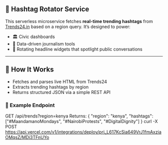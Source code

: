 ## 📡 Hashtag Rotator Service

This serverless microservice fetches **real-time trending hashtags** from [Trends24.in](https://trends24.in) based on a region query. It’s designed to power:

- 🏛️ Civic dashboards  
- 📰 Data-driven journalism tools  
- 🎯 Rotating headline widgets that spotlight public conversations  

---

## 🔧 How It Works

- Fetches and parses live HTML from Trends24  
- Extracts trending hashtags by region  
- Returns structured JSON via a simple REST API

### 🧪 Example Endpoint
GET /api/trends?region=kenya Returns: { "region": "kenya", "hashtags": ["#MaandamanoMondays", "#NairobiProtests", "#DigitalDignity"] }
curl -X POST https://api.vercel.com/v1/integrations/deploy/prj_L617KcSia649VrJ1fmAxziaOMqsZ/MDi3TFnUYo

